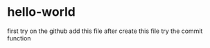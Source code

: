 # hello-world
first try on the github
add this file after create this file
try the commit function 
